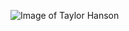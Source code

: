 ![Image of Taylor Hanson](https://ewscripps.brightspotcdn.com/dims4/default/2c6ad14/2147483647/strip/true/crop/640x360+0+60/resize/1280x720!/quality/90/?url=https%3A%2F%2Fmediaassets.kjrh.com%2Fphoto%2F2018%2F05%2F07%2FTaylor%20Hanson_1525718486866.jpg_86102071_ver1.0_640_480.jpg)
